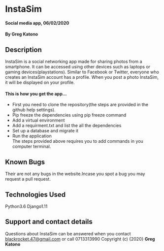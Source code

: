 # InstaSim
#### Social media app, 06/02/2020
#### By **Greg Katono**
## Description
InstaSim is a social networking app made for sharing photos from a smartphone. It can be accessed using other devices such as laptops or gaming devices(playstations). Similar to Facebook or Twitter, everyone who creates an InstaSim account has a profile. When you post a photo InstaSim, it will be displayed on your profile.
#### This is how you get the app...
* First you need to clone the repository(the steps are provided in the github help settings).
* Pip freeze the dependencies using pip freeze command
* Add a virtual environment 
* Add a requirment.txt and list the all the dependencies
* Set up a database and migrate it
* Run the application        
The steps provided above requires you to add commands in you computer terminal.

## Known Bugs
Their are not any bugs in the website.Incase you spot a bug you may request a pull request.
## Technologies Used
Python3.6
Django1.11
## Support and contact details
Questions about InstaSim can be answered when you contact blackrocket.47@gmail.com or call 0713313990
Copyright (c) {2020} **Greg Katono**